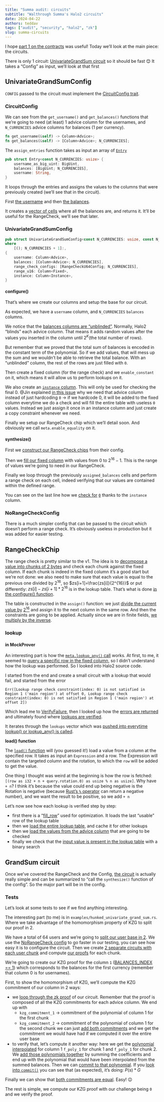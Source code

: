 ```yaml
---
title: "Summa audit: circuits"
subtitle: "Walthrough Summa's Halo2 circuits"
date: 2024-04-22
authors: teddav
tags: ["audit", "security", "halo2", "zk"]
slug: summa-circuits
---
```


I hope [part 1 on the contracts](./summa-contracts) was useful! Today we’ll look at the main piece: the circuits.

There is only 1 circuit: [UnivariateGrandSum circuit](https://github.com/summa-dev/summa-solvency/blob/fec83a747ead213261aecfaf4a01b43fff9731ee/prover/src/circuits/univariate_grand_sum.rs#L11) so it should be fast 😊 It takes a “Config” as input, we’ll look at that first

## UnivariateGrandSumConfig

`CONFIG` passed to the circuit must implement the [CircuitConfig trait](https://github.com/summa-dev/summa-solvency/blob/fec83a747ead213261aecfaf4a01b43fff9731ee/prover/src/circuits/univariate_grand_sum.rs#L14).

### CircuitConfig

We can see from the `get_username()` and `get_balances()` functions that we’re going to need (at least) 1 advice column for the usernames, and `N_CURRENCIES` advice columns for balances (1 per currency).

```rust
fn get_username(&self) -> Column<Advice>;
fn get_balances(&self) -> [Column<Advice>; N_CURRENCIES];
```

The `assign_entries` function takes as input an array of [`Entry`](https://github.com/summa-dev/summa-solvency/blob/fec83a747ead213261aecfaf4a01b43fff9731ee/prover/src/entry.rs#L8)

```rust
pub struct Entry<const N_CURRENCIES: usize> {
    username_as_big_uint: BigUint,
    balances: [BigUint; N_CURRENCIES],
    username: String,
}
```

It loops through the entries and assigns the values to the columns that were previously created (we’ll see that in the circuit).

First [the username](https://github.com/summa-dev/summa-solvency/blob/fec83a747ead213261aecfaf4a01b43fff9731ee/prover/src/circuits/univariate_grand_sum.rs#L216) and then [the balances](https://github.com/summa-dev/summa-solvency/blob/fec83a747ead213261aecfaf4a01b43fff9731ee/prover/src/circuits/univariate_grand_sum.rs#L226).

It creates a [vector of cells](https://github.com/summa-dev/summa-solvency/blob/fec83a747ead213261aecfaf4a01b43fff9731ee/prover/src/circuits/univariate_grand_sum.rs#L235) where all the balances are, and returns it. It’ll be useful for the RangeCheck, we’ll see that later.

### UnivariateGrandSumConfig

```rust
pub struct UnivariateGrandSumConfig<const N_CURRENCIES: usize, const N_USERS: usize>
where
    [(); N_CURRENCIES + 1]:,
{
    username: Column<Advice>,
    balances: [Column<Advice>; N_CURRENCIES],
    range_check_configs: [RangeCheckU64Config; N_CURRENCIES],
    range_u16: Column<Fixed>,
    instance: Column<Instance>,
}
```

#### configure()

That’s where we create our columns and setup the base for our circuit.

As expected, we have a `username` column, and `N_CURRENCIES` `balances` columns.

We notice that the [balances columns are “unblinded”](https://github.com/summa-dev/summa-solvency/blob/fec83a747ead213261aecfaf4a01b43fff9731ee/prover/src/circuits/univariate_grand_sum.rs#L77). Normally, Halo2 “blinds” each advice column. That means it adds random values after the values you inserted in the column until $2^K$(the total number of rows).

But remember that we proved that the total sum of balances is encoded in the constant term of the polynomial. So if we add values, that will mess up the sum and we wouldn’t be able to retrieve the total balance. With an “unblinded” column, the rest of the rows are just filled with `0`.

Then create a fixed column (for the range check) and we `enable_constant` on it, which means it will allow us to perform lookups on it.

We also create an [`instance` column](https://github.com/summa-dev/summa-solvency/blob/fec83a747ead213261aecfaf4a01b43fff9731ee/prover/src/circuits/univariate_grand_sum.rs#L88). This will only be used for checking the final 0. @Jin explained [in this issue](https://github.com/summa-dev/summa-solvency/issues/274#issuecomment-1996901271) why we need that advice column instead of just hardcoding `0` → if we hardcode 0, it will be added to the fixed column everytime we do a check and will fill the entire table with useless `0` values. Instead we just assign it once in an instance column and just create a copy constraint whenever we need.

Finally we setup our RangeCheck chip which we’ll detail soon. And obviously we call `meta.enable_equality` on it.

#### synthesize()

First we [construct our RangeCheck chips](https://github.com/summa-dev/summa-solvency/blob/fec83a747ead213261aecfaf4a01b43fff9731ee/prover/src/circuits/univariate_grand_sum.rs#L127) from their config.

Then we [fill our fixed column](https://github.com/summa-dev/summa-solvency/blob/fec83a747ead213261aecfaf4a01b43fff9731ee/prover/src/circuits/univariate_grand_sum.rs#L139) with values from 0 to $2^{16}-1$. This is the range of values we’re going to need in our RangeCheck.

Finally we loop through the previously `assigned_balances` cells and perform a range check on each cell, indeed verifying that our values are contained within the defined range.

You can see on the last line how we [check for](https://github.com/summa-dev/summa-solvency/blob/fec83a747ead213261aecfaf4a01b43fff9731ee/prover/src/circuits/univariate_grand_sum.rs#L169) [`0`](https://github.com/summa-dev/summa-solvency/blob/fec83a747ead213261aecfaf4a01b43fff9731ee/prover/src/circuits/univariate_grand_sum.rs#L165) thanks to the `instance` column.

### NoRangeCheckConfig

There is a much simpler config that can be passed to the circuit which doesn’t perform a range check. It’s obviously useless in production but it was added for easier testing.

## RangeCheckChip

The range check is pretty similar to the v1. The idea is to [decompose a value into chunks of 2 bytes](https://github.com/summa-dev/summa-solvency/blob/fec83a747ead213261aecfaf4a01b43fff9731ee/prover/src/chips/range/range_check.rs#L140) and check each chunk against the fixed column. If each chunk is indeed in the fixed column it’s a good start but we’re not done: we also need to make sure that each value is equal to the previous one divided by $2^{16}$, so $zs[i+1]=\frac{zs[i]}{2^{16}}$ or put differently: $zs[i]-zs[i+1]*2^{16}$ is in the lookup table. That’s what is done [in the configure() function](https://github.com/summa-dev/summa-solvency/blob/fec83a747ead213261aecfaf4a01b43fff9731ee/prover/src/chips/range/range_check.rs#L93).

The table is constructed in the `assign()` function: we just [divide the current value by](https://github.com/summa-dev/summa-solvency/blob/fec83a747ead213261aecfaf4a01b43fff9731ee/prover/src/chips/range/range_check.rs#L153) [$2^{16}$](https://github.com/summa-dev/summa-solvency/blob/fec83a747ead213261aecfaf4a01b43fff9731ee/prover/src/chips/range/range_check.rs#L150) and assign it to the next column in the same row. And then the constraints are going to be applied. Actually since we are in finite fields, [we multiply by the inverse](https://github.com/summa-dev/summa-solvency/blob/fec83a747ead213261aecfaf4a01b43fff9731ee/prover/src/chips/range/range_check.rs#L147).

### lookup

#### in MockProver

An interesting part is how the [`meta.lookup_any()` call](https://github.com/summa-dev/summa-solvency/blob/fec83a747ead213261aecfaf4a01b43fff9731ee/prover/src/chips/range/range_check.rs#L100) works. At first, to me, it seemed to [query a specific row in the fixed column](https://github.com/summa-dev/summa-solvency/blob/fec83a747ead213261aecfaf4a01b43fff9731ee/prover/src/chips/range/range_check.rs#L100), so I didn’t understand how the lookup was performed. So I looked into Halo2 source code.

I started from the end and create a small circuit with a lookup that would fail, and started from the error

```
Err([Lookup range check constraint(index: 0) is not satisfied in Region 1 ('main region') at offset 0, Lookup range check constraint(index: 0) is not satisfied in Region 1 ('main region') at offset 2])
```

Which lead me to [VerifyFailure](https://github.com/privacy-scaling-explorations/halo2/blob/9eedeb5d6eb9a119d34307697e670b0bb043a5a5/halo2_frontend/src/dev/failure.rs#L285-L295), then I looked up how the [errors are returned](https://github.com/privacy-scaling-explorations/halo2/blob/9eedeb5d6eb9a119d34307697e670b0bb043a5a5/halo2_frontend/src/dev.rs#L1145-L1146) and ultimately found where [lookups are verified](https://github.com/privacy-scaling-explorations/halo2/blob/9eedeb5d6eb9a119d34307697e670b0bb043a5a5/halo2_frontend/src/dev.rs#L961).

It iterates through the `lookups` vector which was [pushed into everytime lookup() or lookup_any() is called](https://github.com/privacy-scaling-explorations/halo2/blob/81c449a136b898e6edf507cac78bc39be6aae7ed/halo2_frontend/src/plonk/circuit/constraint_system.rs#L413).

**load() function**

The [`load()` function](https://github.com/privacy-scaling-explorations/halo2/blob/81c449a136b898e6edf507cac78bc39be6aae7ed/halo2_frontend/src/dev.rs#L927-L928) will (you guessed it!) load a value from a column at the specified row. It takes as input an `Expression` and a row. The Expression will contain the targeted column and the rotation, to which the `row` will be added to get the value.

One thing I thought was weird at the beginning is how the row is fetched: `[(row as i32 + n + query.rotation.0) as usize % n as usize]`. Why have `+ n`? I think it’s because the value could end up being negative is the Rotation is negative (because [Rust’s `%` operator](https://doc.rust-lang.org/std/ops/trait.Rem.html) can return a negative number), and we want the result to be positive, so we add `+ n`

Let’s now see how each lookup is verified step by step:

- first there is a “[fill_row](https://github.com/privacy-scaling-explorations/halo2/blob/81c449a136b898e6edf507cac78bc39be6aae7ed/halo2_frontend/src/dev.rs#L975)” used for optimization. It loads the last “usable” row of the lookup table
- then we [load the entire lookup table](https://github.com/privacy-scaling-explorations/halo2/blob/81c449a136b898e6edf507cac78bc39be6aae7ed/halo2_frontend/src/dev.rs#L991), and cache it for other lookups
- then we [load the values from the advice column](https://github.com/privacy-scaling-explorations/halo2/blob/81c449a136b898e6edf507cac78bc39be6aae7ed/halo2_frontend/src/dev.rs#L1013) that are going to be checked
- finally we check that the [input value is present in the lookup table](https://github.com/privacy-scaling-explorations/halo2/blob/81c449a136b898e6edf507cac78bc39be6aae7ed/halo2_frontend/src/dev.rs#L1036) with a binary search

## GrandSum circuit

Once we’ve covered the RangeCheck and the Config, [the circuit](https://github.com/summa-dev/summa-solvency/blob/fec83a747ead213261aecfaf4a01b43fff9731ee/prover/src/circuits/univariate_grand_sum.rs#L245) is actually really simple and can be summarized to “call the `synthesize()` function of the config”. So the major part will be in the config.

### Tests

Let’s look at some tests to see if we find anything interesting.

The interesting part (to me) is in `examples/hunked_univariate_grand_sum.rs`. Where we take advantage of the homomorphism property of KZG to split our proof in 2.

We have a total of 64 users and we’re going to [split our user base in 2](https://github.com/summa-dev/summa-solvency/blob/fec83a747ead213261aecfaf4a01b43fff9731ee/prover/examples/chunked_univariate_grand_sum.rs#L30). We use the [NoRangeCheck config](https://github.com/summa-dev/summa-solvency/blob/fec83a747ead213261aecfaf4a01b43fff9731ee/prover/examples/chunked_univariate_grand_sum.rs#L74) to go faster in our testing, you can see how easy it is to configure the circuit. Then we create [2 separate circuits with each user chunk](https://github.com/summa-dev/summa-solvency/blob/fec83a747ead213261aecfaf4a01b43fff9731ee/prover/examples/chunked_univariate_grand_sum.rs#L81) and compute [our proofs](https://github.com/summa-dev/summa-solvency/blob/fec83a747ead213261aecfaf4a01b43fff9731ee/prover/examples/chunked_univariate_grand_sum.rs#L88) for each chunk.

We’re going to create our KZG proof for the column `1` ([BALANCES_INDEX == 1](https://github.com/summa-dev/summa-solvency/blob/fec83a747ead213261aecfaf4a01b43fff9731ee/prover/examples/chunked_univariate_grand_sum.rs#L67)) which corresponds to the balances for the first currency (remember that column 0 is for usernames).

First, to show the homomorphism of KZG, we’ll compute the KZG commitment of our column in 2 ways:

- we [loop through the zk proof](https://github.com/summa-dev/summa-solvency/blob/fec83a747ead213261aecfaf4a01b43fff9731ee/prover/examples/chunked_univariate_grand_sum.rs#L100) of our circuit. Remember that the proof is composed of all the KZG commitments for each advice column. We end up with
  - `kzg_commitment_1` → commitment of the polynomial of column 1 for the first chunk
  - `kzg_commitment_2` → commitment of the polynomial of column 1 for the second chunk
    we can just [add both commitments](https://github.com/summa-dev/summa-solvency/blob/fec83a747ead213261aecfaf4a01b43fff9731ee/prover/examples/chunked_univariate_grand_sum.rs#L121) and we get the commitment we would have had if we computed it over the entire user base
- to verify that, let’s compute it another way: here we get the [polynomial interpolated](https://github.com/summa-dev/summa-solvency/blob/fec83a747ead213261aecfaf4a01b43fff9731ee/prover/examples/chunked_univariate_grand_sum.rs#L92) for column 1 `f_poly_1` for chunk 1 and `f_poly_1` for chunk 2. We [add those polynomials together](https://github.com/summa-dev/summa-solvency/blob/fec83a747ead213261aecfaf4a01b43fff9731ee/prover/examples/chunked_univariate_grand_sum.rs#L127) by summing the coefficients and end up with the polynomial that would have been interpolated from the summed balances. Then we can [commit to that polynomial](https://github.com/summa-dev/summa-solvency/blob/fec83a747ead213261aecfaf4a01b43fff9731ee/prover/examples/chunked_univariate_grand_sum.rs#L137). If you [look into `commit()`](https://github.com/privacy-scaling-explorations/halo2/blob/9eedeb5d6eb9a119d34307697e670b0bb043a5a5/halo2_backend/src/poly/kzg/commitment.rs#L354) you can see that (as expected), it’s doing: $P(s)*G$

Finally we can show that [both commitments are equal](https://github.com/summa-dev/summa-solvency/blob/fec83a747ead213261aecfaf4a01b43fff9731ee/prover/examples/chunked_univariate_grand_sum.rs#L138). Easy! 😉

The rest is simple, we compute our KZG proof with our challenge being `0` and we verify the proof.
